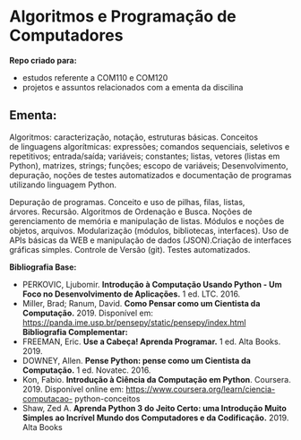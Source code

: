 # Algoritmos e Programação de Computadores

__Repo criado para:__ 
- estudos referente a COM110 e COM120
- projetos e assuntos relacionados com a ementa da discilina

## __Ementa:__ 
Algoritmos: caracterização, notação, estruturas básicas. Conceitos de linguagens algorítmicas: expressões; comandos sequenciais, seletivos e repetitivos; entrada/saída; variáveis; constantes; listas, vetores (listas em Python), matrizes, strings; funções; escopo de variáveis; Desenvolvimento, depuração, noções de testes automatizados e documentação de programas utilizando linguagem Python.

Depuração de programas. Conceito e uso de pilhas, filas, listas, árvores. Recursão. Algoritmos de Ordenação e Busca. Noções de gerenciamento de memória e manipulação de listas. Módulos e noções de objetos, arquivos. Modularização (módulos, bibliotecas, interfaces). Uso de APIs básicas da WEB e manipulação de dados (JSON).Criação de interfaces gráficas simples. Controle de Versão (git). Testes automatizados.

__Bibliografia Base:__
- PERKOVIC, Ljubomir. __Introdução à Computação Usando Python - Um Foco no Desenvolvimento de Aplicações.__ 1 ed. LTC. 2016.
- Miller, Brad; Ranum, David. __Como Pensar como um Cientista da Computação.__ 2019. Disponível em: https://panda.ime.usp.br/pensepy/static/pensepy/index.html
__Bibliografia Complementar:__
- FREEMAN, Eric. __Use a Cabeça! Aprenda Programar.__ 1 ed. Alta Books. 2019. 
- DOWNEY, Allen. __Pense Python: pense como um Cientista da Computação.__ 1 ed.
Novatec. 2016.
- Kon, Fabio. __Introdução à Ciência da Computação em Python__. Coursera. 2019. Disponível online em: https://www.coursera.org/learn/ciencia-computacao-
python-conceitos
- Shaw, Zed A. __Aprenda Python 3 do Jeito Certo: uma Introdução Muito Simples ao Incrível Mundo dos Computadores e da Codificação.__ 2019. Alta Books
